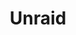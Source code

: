 ---
description: 'Unraid: A powerful, easy operating system for servers and storage. Maximize
  your hardware with unmatched flexibility.'
link: https://unraid.net/selfhosted
shortname: unraid.net-ssh
title: Unraid
---